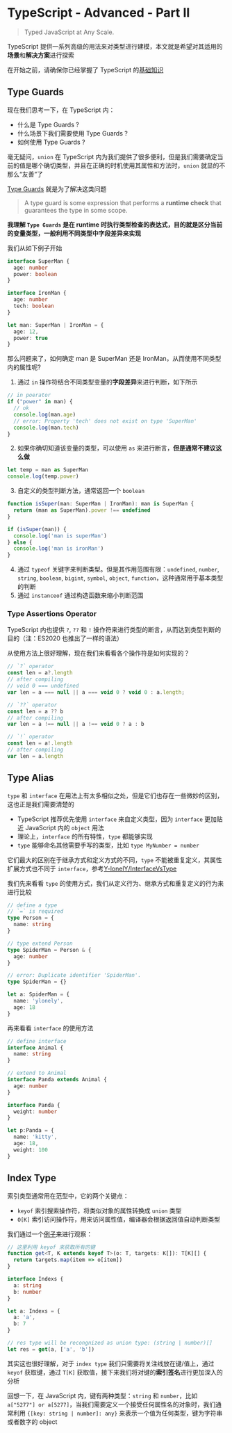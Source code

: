 # TypeScript - Advanced - Part II

> Typed JavaScript at Any Scale.

TypeScript 提供一系列高级的用法来对类型进行建模，本文就是希望对其适用的**场景**和**解决方案**进行探索

在开始之前，请确保你已经掌握了 TypeScript 的[基础知识](./index,md)



## Type Guards

现在我们思考一下，在 TypeScript 内：

- 什么是 Type Guards ?
- 什么场景下我们需要使用 Type Guards ?
- 如何使用 Type Guards ?

毫无疑问，`union` 在 TypeScript 内为我们提供了很多便利，但是我们需要确定当前的值是哪个确切类型，并且在正确的时机使用其属性和方法时，`union` 就显的不那么“友善”了

[Type Guards](https://github.com/Y-lonelY/study-typescript/tree/master/advance/typeGuards.ts) 就是为了解决这类问题

> A type guard is some expression that performs a **runtime check** that guarantees the type in some scope.

**我理解 `Type Guards` 是在 runtime 时执行类型检查的表达式，目的就是区分当前的变量类型，一般利用不同类型中字段差异来实现**

我们从如下例子开始

```typescript
interface SuperMan {
  age: number
  power: boolean
}

interface IronMan {
  age: number
  tech: boolean
}

let man: SuperMan | IronMan = {
  age: 12,
  power: true
}
```

那么问题来了，如何确定 man 是 SuperMan 还是 IronMan，从而使用不同类型内的属性呢?

1. 通过 `in` 操作符结合不同类型变量的**字段差异**来进行判断，如下所示

```typescript
// in poerator
if ("power" in man) {
  // ok
  console.log(man.age)
  // error: Property 'tech' does not exist on type 'SuperMan'
  console.log(man.tech)
}
```

2. 如果你确切知道该变量的类型，可以使用 `as` 来进行断言，**但是通常不建议这么做**

```typescript
let temp = man as SuperMan
console.log(temp.power)
```

3. 自定义的类型判断方法，通常返回一个 `boolean` 

```typescript
function isSuper(man: SuperMan | IronMan): man is SuperMan {
  return (man as SuperMan).power !== undefined
}

if (isSuper(man)) {
  console.log('man is superMan')
} else {
  console.log('man is ironMan')
}
```

4. 通过 `typeof` 关键字来判断类型。但是其作用范围有限：`undefined`, `number`, `string`, `boolean`, `bigint`, `symbol`, `object`, `function`，这种通常用于基本类型的判断
5. 通过 `instanceof` 通过构造函数来缩小判断范围



### Type Assertions Operator

TypeScript 内也提供 `?`, `??` 和 `!` 操作符来进行类型的断言，从而达到类型判断的目的（注：ES2020 也推出了一样的语法）

从使用方法上很好理解，现在我们来看看各个操作符是如何实现的？

```typescript
// `?` operator
const len = a?.length
// after compiling
// void 0 === undefined
var len = a === null || a === void 0 ? void 0 : a.length;

// `??` operator
const len = a ?? b
// after compiling
var len = a !== null || a !== void 0 ? a : b

// `!` operator
const len = a!.length
// after compiling
var len = a.length
```



## Type Alias

`type` 和 `interface` 在用法上有太多相似之处，但是它们也存在一些微妙的区别，这也正是我们需要清楚的

- TypeScript 推荐优先使用 `interface` 来自定义类型，因为 `interface` 更加贴近 JavaScript 内的 `object` 用法
- 理论上，`interface` 的所有特性，`type` 都能够实现
- `type` 能够命名其他需要手写的类型，比如 `type MyNumber = number`

它们最大的区别在于继承方式和定义方式的不同，`type` 不能被重复定义，其属性扩展方式也不同于 `interface`，参考[Y-lonelY/InterfaceVsType](https://github.com/Y-lonelY/study-typescript/blob/master/advance/interfaceVsType.ts)

我们先来看看 `type` 的使用方式，我们从定义行为、继承方式和重复定义的行为来进行比较

```typescript
// define a type
// `=` is required
type Person = {
  name: string
}

// type extend Person
type SpiderMan = Person & {
  age: number
}

// error: Duplicate identifier 'SpiderMan'.
type SpiderMan = {}

let a: SpiderMan = {
  name: 'ylonely',
  age: 18
}
```

再来看看 `interface` 的使用方法

```typescript
// define interface
interface Animal {
  name: string
}

// extend to Animal
interface Panda extends Animal {
  age: number
}

interface Panda {
  weight: number
}

let p:Panda = {
  name: 'kitty',
  age: 18,
  weight: 100
}
```



## Index Type

索引类型通常用在范型中，它的两个关键点：

- `keyof` 索引搜索操作符，将类似对象的属性转换成 `union` 类型
- `O[K]` 索引访问操作符，用来访问属性值，编译器会根据返回值自动判断类型

我们通过一个[例子]()来进行观察：

```typescript
// 这里利用 keyof 来获取所有的键
function get<T, K extends keyof T>(o: T, targets: K[]): T[K][] {
  return targets.map(item => o[item])
}

interface Indexs {
  a: string
  b: number
}

let a: Indexs = {
  a: 'a',
  b: 7
}

// res type will be recongnized as union type: (string | number)[]
let res = get(a, ['a', 'b'])
```

其实这也很好理解，对于 `index type` 我们只需要将关注线放在键/值上，通过 `keyof` 获取键，通过 `T[K]` 获取值，接下来我们将对键的**索引签名**进行更加深入的分析

回想一下，在 JavaScript 内，键有两种类型：`string` 和 `number`，比如 `a["5277"] or a[5277]`，当我们需要定义一个接受任何属性名的对象时，我们通常利用 `{[key: string | number]: any}` 来表示一个值为任何类型，键为字符串或者数字的 object

